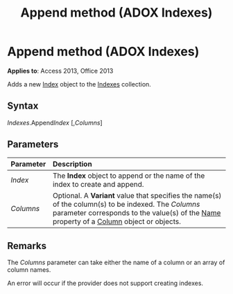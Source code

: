 ﻿---
title: Append method (ADOX Indexes)
TOCTitle: Append method (ADOX Indexes)
ms:assetid: 015ebab4-5e9d-8777-ac82-4d20e957c274
ms:mtpsurl: https://msdn.microsoft.com/library/JJ248784(v=office.15)
ms:contentKeyID: 48542933
ms.date: 09/18/2015
mtps_version: v=office.15
---

# Append method (ADOX Indexes)


**Applies to**: Access 2013, Office 2013



Adds a new [Index](index-object-adox.md) object to the [Indexes](indexes-collection-adox.md) collection.

## Syntax

*Indexes*.Append*Index* \[,*Columns*\]

## Parameters

|Parameter|Description|
|:--------|:----------|
|*Index* |The **Index** object to append or the name of the index to create and append.|
|*Columns* |Optional. A **Variant** value that specifies the name(s) of the column(s) to be indexed. The *Columns* parameter corresponds to the value(s) of the [Name](name-property-adox.md) property of a [Column](column-object-adox.md) object or objects.|

## Remarks

The *Columns* parameter can take either the name of a column or an array of column names.

An error will occur if the provider does not support creating indexes.

